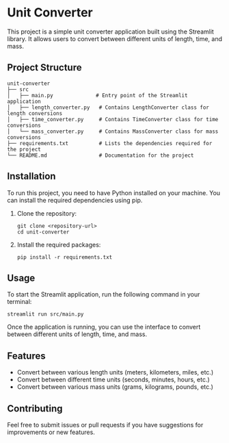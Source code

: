 # Unit Converter

This project is a simple unit converter application built using the Streamlit library. It allows users to convert between different units of length, time, and mass.

## Project Structure

```
unit-converter
├── src
│   ├── main.py              # Entry point of the Streamlit application
│   ├── length_converter.py   # Contains LengthConverter class for length conversions
│   ├── time_converter.py     # Contains TimeConverter class for time conversions
│   └── mass_converter.py     # Contains MassConverter class for mass conversions
├── requirements.txt          # Lists the dependencies required for the project
└── README.md                 # Documentation for the project
```

## Installation

To run this project, you need to have Python installed on your machine. You can install the required dependencies using pip. 

1. Clone the repository:
   ```
   git clone <repository-url>
   cd unit-converter
   ```

2. Install the required packages:
   ```
   pip install -r requirements.txt
   ```

## Usage

To start the Streamlit application, run the following command in your terminal:

```
streamlit run src/main.py
```

Once the application is running, you can use the interface to convert between different units of length, time, and mass.

## Features

- Convert between various length units (meters, kilometers, miles, etc.)
- Convert between different time units (seconds, minutes, hours, etc.)
- Convert between various mass units (grams, kilograms, pounds, etc.)

## Contributing

Feel free to submit issues or pull requests if you have suggestions for improvements or new features.